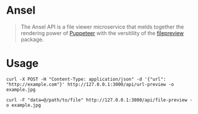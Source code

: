 # Ansel

> The Ansel API is a file viewer microservice that melds together the rendering power of [Puppeteer](https://github.com/GoogleChrome/puppeteer) with the versitility of the [filepreview](https://github.com/maxlabelle/filepreview) package.

# Usage

```curl -X POST -H "Content-Type: application/json" -d '{"url": "http://example.com"}' http://127.0.0.1:3000/api/url-preview -o example.jpg```

```curl -F "data=@/path/to/file" http://127.0.0.1:3000/api/file-preview -o example.jpg```
